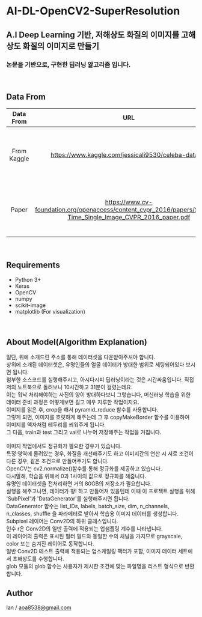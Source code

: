 # AI-DL-OpenCV2-SuperResolution<br/>
## A.I Deep Learning 기반, 저해상도 화질의 이미지를 고해상도 화질의 이미지로 만들기<br/>
### 논문을 기반으로, 구현한 딥러닝 알고리즘 입니다.<br/>
<br/>

## Data From<br/>
|Data From|URL|Explanation|
|:----:|:----:|:----:|
|From Kaggle|https://www.kaggle.com/jessicali9530/celeba-dataset|용량이 1GB가 넘어가므로, 이곳에 올리지 못해서 URL을 첨부한 점 양해 부탁드립니다.|
|Paper|https://www.cv-foundation.org/openaccess/content_cvpr_2016/papers/Shi_Real-Time_Single_Image_CVPR_2016_paper.pdf|Subpixel, DataGenerator는 학술 논문으로부터 구현한 알고리즘 입니다.|
<br/>

## Requirements
- Python 3+
- Keras
- OpenCV
- numpy
- scikit-image
- matplotlib (For visualization)
<br/>

## About Model(Algorithm Explanation)<br/>
일단, 위에 소개드린 주소를 통해 데이터셋을 다운받아주셔야 합니다.<br/>
상위에 소개된 데이터셋은, 유명인들의 얼굴 데이터가 방대한 범위로 세팅되어있다 보시면 됩니다.<br/>
첨부한 소스코드를 실행해주시고, 아시다시피 딥러닝이라는 것은 시간싸움입니다. 직접 저의 노트북으로 돌려보니 10시간하고 31분이 걸렸는데요.<br/>
이는 워낙 처리해야하는 사진의 양이 방대하다보니 그렇습니다, 머신러닝 학습을 위한 데이터 준비 과정은 어떻게보면 길고 매우 지루한 작업이지요.<br/>
이미지를 읽은 후, crop을 해서 pyramid_reduce 함수를 사용합니다.<br/>
그렇게 되면, 이미지를 흐릿하게 해주는데 그 후 copyMakeBorder 함수를 이용하여 이미지를 액자처럼 테두리를 씌워주게 됩니다.<br/>
그 다음, train과 test 그리고 val로 나누어 저장해주는 작업을 거칩니다.<br/>
<br/>
이미지 작업에서도 정규화가 필요한 경우가 있습니다.<br/>
특정 영역에 몰려있는 경우, 화질을 개선해주기도 하고 이미지간의 연산 시 서로 조건이 다른 경우, 같은 조건으로 만들어주기도 합니다.<br/>
OpenCV는 cv2.normalize()함수를 통해 정규화를 제공하고 있습니다.<br/>
다시말해, 학습을 위해서 0과 1사이의 값으로 정규화를 해줍니다.<br/>
유명인 데이터셋을 전처리하면 거의 80GB의 저장소가 필요합니다.<br/>
실행을 해주고나면, 데이터가 뙇! 하고 만들어져 있을텐데 이때 이 프로젝트 실행을 위해 'SubPixel'과 'DataGenerator'를 실행해주시면 됩니다.<br/>
DataGenerator 함수는 list_IDs, labels, batch_size, dim, n_channels, n_classes, shuffle 을 파라메터로 받아서 학습용 이미지 데이터를 생성합니다.<br/>
Subpixel 레이어는 Conv2D의 하위 클래스입니다.<br/>
인수 r은 Conv2D의 일반 출력에 적용되는 업샘플링 계수를 나타냅니다.<br/>
이 레이어의 출력은 표시된 필터 필드와 동일한 수의 채널을 가지므로 grayscale, color 또는 숨겨진 레이어로 동작합니다.<br/>
일반 Conv2D 테스트 출력에 적용되는 업스케일링 팩터가 포함, 이미지 데이터 세트에서 초해상도를 수행합니다.<br/>
glob 모듈의 glob 함수는 사용자가 제시한 조건에 맞는 파일명을 리스트 형식으로 반환합니다.<br/>

## Author<br/>
Ian / aoa8538@gmail.com
